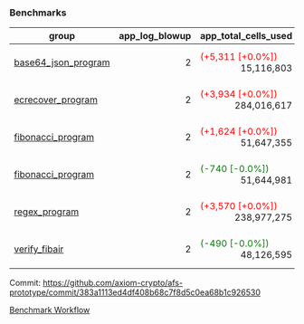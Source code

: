 ### Benchmarks
| group | app_log_blowup | app_total_cells_used | app_total_cycles | app_total_proof_time_ms | leaf_log_blowup | leaf_total_cells_used | leaf_total_cycles | leaf_total_proof_time_ms | instance | alloc |
|---|---|---|---|---|---|---|---|---|---|---|
| [ base64_json_program ](https://github.com/axiom-crypto/afs-prototype/blob/gh-pages/benchmarks/individual/base64_json-2-2-64cpu-linux-arm64-mimalloc.md) | <div style='text-align: right'> 2 </div>  | <span style='color: red'>(+5,311 [+0.0%])</span><div style='text-align: right'> 15,116,803 </div>  | <div style='text-align: right'> 217,347 </div>  | <span style='color: green'>(-5.0 [-0.2%])</span><div style='text-align: right'> 2,669.0 </div>  | <div style='text-align: right'> 2 </div>  | <span style='color: green'>(-45,630 [-0.0%])</span><div style='text-align: right'> 881,890,205 </div>  | <span style='color: green'>(-4,423 [-0.1%])</span><div style='text-align: right'> 6,777,649 </div>  | <span style='color: green'>(-79.0 [-0.2%])</span><div style='text-align: right'> 50,247.0 </div>  | 64cpu-linux-arm64 | mimalloc |
| [ ecrecover_program ](https://github.com/axiom-crypto/afs-prototype/blob/gh-pages/benchmarks/individual/ecrecover-2-2-64cpu-linux-arm64-mimalloc.md) | <div style='text-align: right'> 2 </div>  | <span style='color: red'>(+3,934 [+0.0%])</span><div style='text-align: right'> 284,016,617 </div>  | <div style='text-align: right'> 5,163,177 </div>  | <span style='color: red'>(+25.0 [+0.1%])</span><div style='text-align: right'> 26,494.0 </div>  | <div style='text-align: right'> - </div>  | <div style='text-align: right'> - </div>  | <div style='text-align: right'> - </div>  | <div style='text-align: right'> - </div>  | 64cpu-linux-arm64 | mimalloc |
| [ fibonacci_program ](https://github.com/axiom-crypto/afs-prototype/blob/gh-pages/benchmarks/individual/fibonacci-2-2-64cpu-linux-arm64-mimalloc.md) | <div style='text-align: right'> 2 </div>  | <span style='color: red'>(+1,624 [+0.0%])</span><div style='text-align: right'> 51,647,355 </div>  | <div style='text-align: right'> 1,500,219 </div>  | <span style='color: green'>(-37.0 [-0.6%])</span><div style='text-align: right'> 6,590.0 </div>  | <div style='text-align: right'> 2 </div>  | <span style='color: green'>(-2,190 [-0.0%])</span><div style='text-align: right'> 461,432,233 </div>  | <span style='color: green'>(-163 [-0.0%])</span><div style='text-align: right'> 3,508,104 </div>  | <span style='color: green'>(-604.0 [-1.7%])</span><div style='text-align: right'> 35,547.0 </div>  | 64cpu-linux-arm64 | mimalloc |
| [ fibonacci_program ](https://github.com/axiom-crypto/afs-prototype/blob/gh-pages/benchmarks/individual/fibonacci-2-2-64cpu-linux-x64-jemalloc.md) | <div style='text-align: right'> 2 </div>  | <span style='color: green'>(-740 [-0.0%])</span><div style='text-align: right'> 51,644,981 </div>  | <div style='text-align: right'> 1,500,219 </div>  | <span style='color: red'>(+184.0 [+2.7%])</span><div style='text-align: right'> 7,081.0 </div>  | <div style='text-align: right'> 2 </div>  | <span style='color: green'>(-1,160 [-0.0%])</span><div style='text-align: right'> 461,432,593 </div>  | <span style='color: green'>(-200 [-0.0%])</span><div style='text-align: right'> 3,508,105 </div>  | <span style='color: red'>(+501.0 [+1.4%])</span><div style='text-align: right'> 36,094.0 </div>  | 64cpu-linux-x64 | jemalloc |
| [ regex_program ](https://github.com/axiom-crypto/afs-prototype/blob/gh-pages/benchmarks/individual/regex-2-2-64cpu-linux-arm64-mimalloc.md) | <div style='text-align: right'> 2 </div>  | <span style='color: red'>(+3,570 [+0.0%])</span><div style='text-align: right'> 238,977,275 </div>  | <div style='text-align: right'> 4,190,904 </div>  | <span style='color: green'>(-8.0 [-0.0%])</span><div style='text-align: right'> 27,319.0 </div>  | <div style='text-align: right'> 2 </div>  | <span style='color: green'>(-35,710 [-0.0%])</span><div style='text-align: right'> 942,144,599 </div>  | <span style='color: green'>(-3,473 [-0.0%])</span><div style='text-align: right'> 7,310,178 </div>  | <span style='color: red'>(+618.0 [+0.9%])</span><div style='text-align: right'> 70,318.0 </div>  | 64cpu-linux-arm64 | mimalloc |
| [ verify_fibair ](https://github.com/axiom-crypto/afs-prototype/blob/gh-pages/benchmarks/individual/verify_fibair-2-2-64cpu-linux-arm64-mimalloc.md) | <div style='text-align: right'> 2 </div>  | <span style='color: green'>(-490 [-0.0%])</span><div style='text-align: right'> 48,126,595 </div>  | <span style='color: green'>(-42 [-0.0%])</span><div style='text-align: right'> 198,538 </div>  | <span style='color: green'>(-32.0 [-0.6%])</span><div style='text-align: right'> 5,674.0 </div>  | <div style='text-align: right'> - </div>  | <div style='text-align: right'> - </div>  | <div style='text-align: right'> - </div>  | <div style='text-align: right'> - </div>  | 64cpu-linux-arm64 | mimalloc |


Commit: https://github.com/axiom-crypto/afs-prototype/commit/383a1113ed4df408b68c7f8d5c0ea68b1c926530

[Benchmark Workflow](https://github.com/axiom-crypto/afs-prototype/actions/runs/12209986231)

